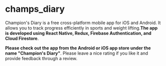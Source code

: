 # champs_diary
Champion's Diary is a free cross-platform mobile app for iOS and Android. It allows you to track progress efficiently
in sports and weight lifting.**The app is developed using React Native, Redux, Firebase Authentication, and Cloud Firestore**.

**Please check out the app from the Android or iOS app store under the name "Champion's Diary"**. Please leave a nice rating
if you like it and provide feedback through a review. 
